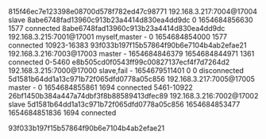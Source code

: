 815f46ec7e123398e08700d578f782ed47c98771 192.168.3.217:7004@17004 slave 8abe6748fad13960c913b23a4414d830ea4dd9dc 0 1654684856630 1577 connected
8abe6748fad13960c913b23a4414d830ea4dd9dc 192.168.3.215:7001@17001 myself,master - 0 1654684854000 1577 connected 10923-16383
93f033b197f15b57864f90b6e7104b4ab2efae21 192.168.3.216:7003@17003 master - 1654684846379 1654684844971 1361 connected 0-5460
e8b505cd0f0543ff99c00827137ecf4f7d7264d2 192.168.3.215:7000@17000 slave,fail - 1654679511401 0 0 disconnected
5d1581b64dd1a13c971b72f065dfd0778a05c856 192.168.3.217:7005@17005 master - 0 1654684855861 1694 connected 5461-10922
26bf1450b384a447a74dbf3f8b88589413dfec89 192.168.3.216:7002@17002 slave 5d1581b64dd1a13c971b72f065dfd0778a05c856 1654684853477 1654684851836 1694 connected




93f033b197f15b57864f90b6e7104b4ab2efae21